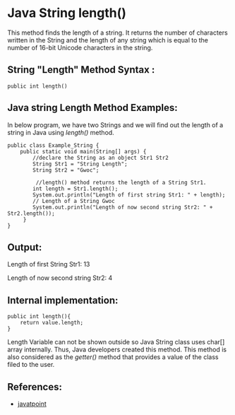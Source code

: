 # Java String length()
This method finds the length of a string. It returns the number of characters written in the String and the length of any string which is equal to the number of 16-bit Unicode characters in the string.  
## String "Length" Method Syntax :
```
public int length()
```  
## Java string Length Method Examples:  
In below program, we have two Strings and we will find out the length of a string in Java using _length()_ method.  
```
public class Example_String {
    public static void main(String[] args) {
        //declare the String as an object Str1 Str2
        String Str1 = "String Length";
        String Str2 = "Gwoc";

         //length() method returns the length of a String Str1.
        int length = Str1.length();
        System.out.println("Length of first string Str1: " + length);
        // Length of a String Gwoc
        System.out.println("Length of now second string Str2: " + Str2.length());
     }
}
```  
## Output:
  
Length of first String Str1: 13
   
Length of now second string Str2: 4  
  
## Internal implementation:
```
public int length(){
    return value.length;
}
```  
Length Variable can not be shown outside so Java String class uses char[] array internally. Thus, Java developers created this method. This method is also considered as the _getter()_ method that provides a value of the class filed to the user.   

## References:
* [javatpoint](https://www.javatpoint.com/java-string-length)
